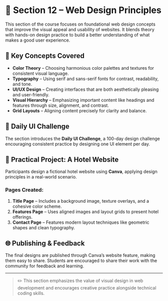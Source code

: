 # 📐 Section 12 – Web Design Principles

This section of the course focuses on foundational web design concepts that improve the visual appeal and usability of websites. It blends theory with hands-on design practice to build a better understanding of what makes a good user experience.

## 🧠 Key Concepts Covered

- **Color Theory** – Choosing harmonious color palettes and textures for consistent visual language.
- **Typography** – Using serif and sans-serif fonts for contrast, readability, and tone.
- **UI/UX Design** – Creating interfaces that are both aesthetically pleasing and user-friendly.
- **Visual Hierarchy** – Emphasizing important content like headings and features through size, alignment, and contrast.
- **Grid Layouts** – Aligning content precisely for clarity and balance.

## 🎨 Daily UI Challenge

The section introduces the **Daily UI Challenge**, a 100-day design challenge encouraging consistent practice by designing one UI element per day.

## 🏨 Practical Project: A Hotel Website

Participants design a fictional hotel website using **Canva**, applying design principles in a real-world scenario.

### Pages Created:

1. **Title Page** – Includes a background image, texture overlays, and a cohesive color scheme.
2. **Features Page** – Uses aligned images and layout grids to present hotel offerings.
3. **Contact Page** – Features modern layout techniques like geometric shapes and clean typography.

## 🌐 Publishing & Feedback

The final designs are published through Canva’s website feature, making them easy to share. Students are encouraged to share their work with the community for feedback and learning.

---

> ✏️ This section emphasizes the value of visual design in web development and encourages creative practice alongside technical coding skills.

